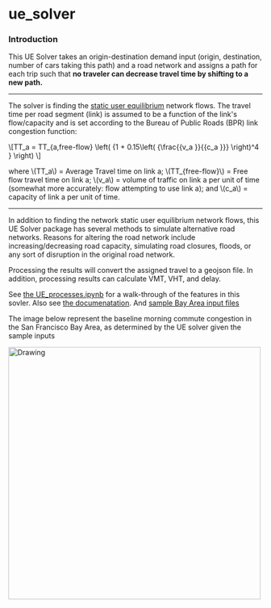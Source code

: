 # ue_solver

### Introduction

This UE Solver takes an origin-destination demand input (origin, destination, number of cars taking this path) and a road 
network and assigns a path for each trip such that **no traveler can decrease travel time by shifting to a new path.** 
* * *
The solver is finding the [static user equilibrium](https://en.wikipedia.org/wiki/Route_assignment#Equilibrium_assignment) 
network flows. The travel time per road segment (link) is assumed to be a function of the link's flow/capacity and is set 
according to the Bureau of Public Roads (BPR) link congestion function:

\\[TT_a = TT_{a,free-flow} \left( {1 + 0.15\left( {\frac{{v_a }}{{c_a }}} \right)^4 } \right) \\]

where \\(TT_a\\) = Average Travel time on link a; \\(TT_{free-flow}\\) = Free flow travel time on link a; \\(v_a\\) = volume of traffic on link a per unit of time (somewhat more accurately: flow attempting to use link a); and \\(c_a\\) = capacity of link a per unit of time. 

* * *

In addition to finding the network static user equilibrium network flows, this UE Solver package has several methods 
to simulate alternative road networks. Reasons for altering the road network include increasing/decreasing road capacity, 
simulating road closures, floods, or any sort of disruption in the original road network. 

Processing the results will convert the assigned travel to a geojson file. In addition, processing results can calculate 
VMT, VHT, and delay.


See [the UE_processes.ipynb](https://github.com/mads14/ue_solver/blob/master/UE_processes.ipynb) for a walk-through of the
features in this sovler. 
Also see [the documenatation](https://mads14.github.io/ue_solver/build/html/index.html#).
And [sample Bay Area input files](https://paper.dropbox.com/doc/Bay-Area-UE-Solver-resources-W9SLplNM8J3ljws9VFZaF)

The image below represent the baseline morning commute congestion in the San Francisco Bay Area, as determined by the UE solver 
given the sample inputs

<img src="https://www.dropbox.com/s/hu3u7kyawc408jw/ue_result.png?raw=1" alt="Drawing" style="width: 500px;"/>
